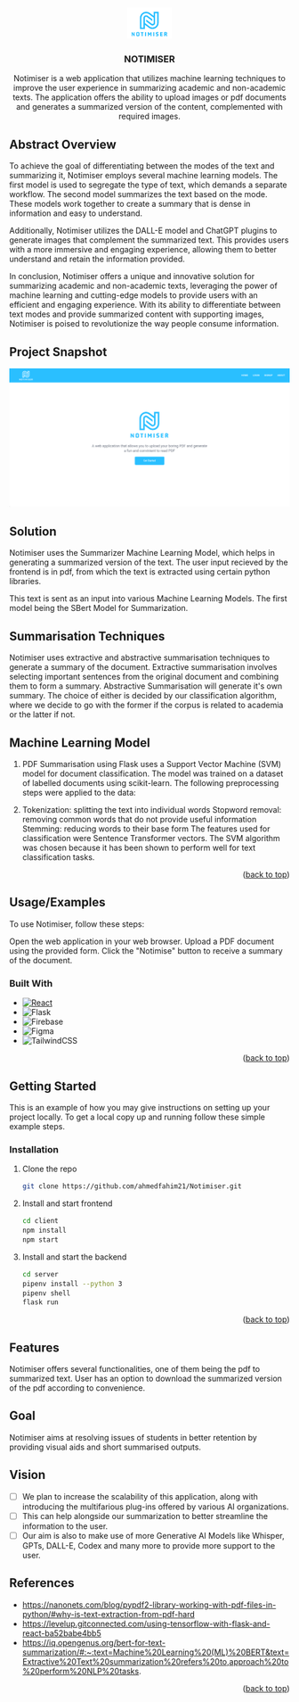 <a name="readme-top"></a>



<!-- PROJECT LOGO -->
<br />
<div align="center">
  <a href="https://github.com/ahmedfahim21/Notimiser">
    <img src="./client/public/blue-logo.png" alt="Logo" width="80">
  </a>

<h3 align="center">NOTIMISER</h3>

  <p align="center">
    Notimiser is a web application that utilizes machine learning techniques to improve the user experience in summarizing academic and non-academic texts. The application offers the ability to upload images or pdf documents and generates a summarized version of the content, complemented with required images.
  </p>
</div>



<!-- ABOUT THE PROJECT -->
## Abstract Overview



To achieve the goal of differentiating between the modes of the text and summarizing it, Notimiser employs several machine learning models. The first model is used to segregate the type of text, which demands a separate workflow. The second model summarizes the text based on the mode. These models work together to create a summary that is dense in information and easy to understand.

Additionally, Notimiser utilizes the DALL-E model and ChatGPT plugins to generate images that complement the summarized text. This provides users with a more immersive and engaging experience, allowing them to better understand and retain the information provided.

In conclusion, Notimiser offers a unique and innovative solution for summarizing academic and non-academic texts, leveraging the power of machine learning and cutting-edge models to provide users with an efficient and engaging experience. With its ability to differentiate between text modes and provide summarized content with supporting images, Notimiser is poised to revolutionize the way people consume information.

## Project Snapshot

[![Product Name Screen Shot][product-screenshot]](https://example.com)
## Solution

Notimiser uses the Summarizer Machine Learning Model, which helps in generating a summarized version of the text. The user input recieved by the frontend is in pdf, from which the text is extracted using certain python libraries. 

This text is sent as an input into various Machine Learning Models. The first model being the SBert Model for Summarization. 

## Summarisation Techniques

Notimiser uses extractive and abstractive summarisation techniques to generate a summary of the document. Extractive summarisation involves selecting important sentences from the original document and combining them to form a summary. 
Abstractive Summarisation will generate it's own summary. 
The choice of either is decided by our classification algorithm, where we decide to go with the former if the corpus is related to academia or the latter if not.

## Machine Learning Model

1) PDF Summarisation using Flask uses a Support Vector Machine (SVM) model for document classification. The model was trained on a dataset of labelled documents using scikit-learn. The following preprocessing steps were applied to the data:

2) Tokenization: splitting the text into individual words
Stopword removal: removing common words that do not provide useful information
Stemming: reducing words to their base form
The features used for classification were Sentence Transformer vectors. The SVM algorithm was chosen because it has been shown to perform well for text classification tasks.


<p align="right">(<a href="#readme-top">back to top</a>)</p>

## Usage/Examples

To use Notimiser, follow these steps:

Open the web application in your web browser.
Upload a PDF document using the provided form.
Click the "Notimise" button to receive a summary of the document.

### Built With


* [![React][React.js]][React-url]
* ![Flask](https://img.shields.io/badge/flask-%23000.svg?style=for-the-badge&logo=flask&logoColor=white)
* ![Firebase](https://img.shields.io/badge/Firebase-039BE5?style=for-the-badge&logo=Firebase&logoColor=white)
* ![Figma](https://img.shields.io/badge/figma-%23F24E1E.svg?style=for-the-badge&logo=figma&logoColor=white)
* ![TailwindCSS](https://img.shields.io/badge/tailwindcss-%2338B2AC.svg?style=for-the-badge&logo=tailwind-css&logoColor=white)


<p align="right">(<a href="#readme-top">back to top</a>)</p>



<!-- GETTING STARTED -->
## Getting Started

This is an example of how you may give instructions on setting up your project locally.
To get a local copy up and running follow these simple example steps.


### Installation


1. Clone the repo
   ```sh
   git clone https://github.com/ahmedfahim21/Notimiser.git
   ```
2. Install and start frontend
   ```sh
   cd client
   npm install
   npm start
   ```
3. Install and start the backend
   ```sh
   cd server
   pipenv install --python 3
   pipenv shell
   flask run
   ```

<p align="right">(<a href="#readme-top">back to top</a>)</p>



[product-screenshot]: ./client/public/Screenshot.png

[React.js]: https://img.shields.io/badge/React-20232A?style=for-the-badge&logo=react&logoColor=61DAFB
[React-url]: https://reactjs.org/


## Features

Notimiser offers several functionalities, one of them being the pdf to summarized text. User has an option to download the summarized version of the pdf according to convenience.



## Goal

Notimiser aims at resolving issues of students in better retention by providing visual aids and short summarised outputs. 

## Vision

- [ ] We plan to increase the scalability of this application, along with introducing the multifarious plug-ins offered by various AI organizations. 
- [ ] This can help alongside our summarization to better streamline the information to the user. 
- [ ] Our aim is also to make use of more Generative AI Models like Whisper, GPTs, DALL-E, Codex and many more to provide more support to the user.

## References
- https://nanonets.com/blog/pypdf2-library-working-with-pdf-files-in-python/#why-is-text-extraction-from-pdf-hard
- https://levelup.gitconnected.com/using-tensorflow-with-flask-and-react-ba52babe4bb5
- https://iq.opengenus.org/bert-for-text-summarization/#:~:text=Machine%20Learning%20(ML)%20BERT&text=Extractive%20Text%20summarization%20refers%20to,approach%20to%20perform%20NLP%20tasks.

<p align="right">(<a href="#readme-top">back to top</a>)</p>
